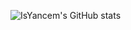 ![IsYancem's GitHub stats](https://github-readme-stats.vercel.app/api?username=IsYancem&show_icons=true&bg_color=00000000)
